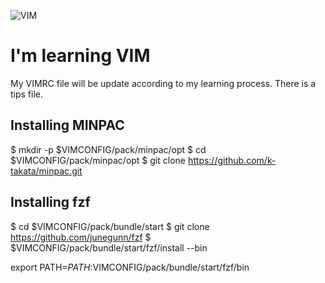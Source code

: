 ![VIM](https://www.vim.org/images/vim_small.gif)

# I'm learning VIM

My VIMRC file will be update according to my learning process. There is a tips file.

## Installing MINPAC  

$ mkdir -p $VIMCONFIG/pack/minpac/opt
$ cd $VIMCONFIG/pack/minpac/opt
$ git clone https://github.com/k-takata/minpac.git

## Installing fzf

$ cd $VIMCONFIG/pack/bundle/start
$ git clone https://github.com/junegunn/fzf
$ $VIMCONFIG/pack/bundle/start/fzf/install --bin

export PATH=$PATH:$VIMCONFIG/pack/bundle/start/fzf/bin
